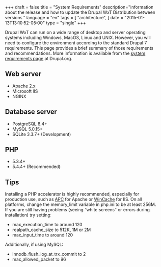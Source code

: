 +++
draft = false
title = "System Requirements"
description="Information about the release and how to update the Drupal WxT Distribution between versions."
language = "en"
tags = [
    "architecture",
]
date = "2015-01-13T13:10:52-05:00"
type = "single"
+++

Drupal WxT can run on a wide range of desktop and server operating systems including Windows, MacOS, Linux and UNIX. However, you will need to configure the environment according to the standard Drupal 7 requirements. This page provides a brief summary of those requirements and recommendations. More information is available from the [system requirements page][system_requirements] at Drupal.org.

## Web server

* Apache 2.x
* Microsoft IIS
* NGINX

## Database server

* PostgreSQL 8.4+
* MySQL 5.0.15+
* SQLite 3.3.7+ (Development)

## PHP

* 5.3.4+
* 5.4.4+ (Recommended)

## Tips

Installing a PHP accelerator is highly recommended, especially for production use, such as [APC][apc] for Apache or [WinCache][wincache] for IIS. On all platforms, change the memory_limit variable in php.ini to be at least 256M. If you are still having problems (seeing “white screens” or errors during installation) try setting:

* max_execution_time to around 120
* realpath_cache_size to 512K, 1M or 2M
* max_input_time to around 120

Additionally, if using MySQL:

* innodb_flush_log_at_trx_commit to 2
* max_allowed_packet to 96


<!-- Links Referenced -->

[system_requirements]:          http://drupal.org/requirements
[sqlsrv]:                       https://drupal.org/project/sqlsrv
[oracle]:                       https://drupal.org/project/oracle
[apc]:                          http://pecl.php.net/package/APC
[wincache]:                     http://www.iis.net/downloads/microsoft/wincache-extension
